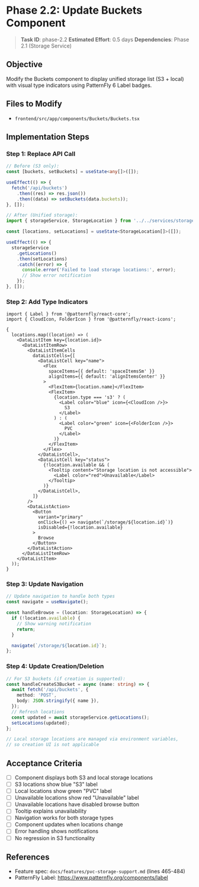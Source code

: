 # Phase 2.2: Update Buckets Component

> **Task ID**: phase-2.2
> **Estimated Effort**: 0.5 days
> **Dependencies**: Phase 2.1 (Storage Service)

## Objective

Modify the Buckets component to display unified storage list (S3 + local) with visual type indicators using PatternFly 6 Label badges.

## Files to Modify

- `frontend/src/app/components/Buckets/Buckets.tsx`

## Implementation Steps

### Step 1: Replace API Call

```typescript
// Before (S3 only):
const [buckets, setBuckets] = useState<any[]>([]);

useEffect(() => {
  fetch('/api/buckets')
    .then((res) => res.json())
    .then((data) => setBuckets(data.buckets));
}, []);

// After (Unified storage):
import { storageService, StorageLocation } from '../../services/storageService';

const [locations, setLocations] = useState<StorageLocation[]>([]);

useEffect(() => {
  storageService
    .getLocations()
    .then(setLocations)
    .catch((error) => {
      console.error('Failed to load storage locations:', error);
      // Show error notification
    });
}, []);
```

### Step 2: Add Type Indicators

```tsx
import { Label } from '@patternfly/react-core';
import { CloudIcon, FolderIcon } from '@patternfly/react-icons';

{
  locations.map((location) => (
    <DataListItem key={location.id}>
      <DataListItemRow>
        <DataListItemCells
          dataListCells={[
            <DataListCell key="name">
              <Flex
                spaceItems={{ default: 'spaceItemsSm' }}
                alignItems={{ default: 'alignItemsCenter' }}
              >
                <FlexItem>{location.name}</FlexItem>
                <FlexItem>
                  {location.type === 's3' ? (
                    <Label color="blue" icon={<CloudIcon />}>
                      S3
                    </Label>
                  ) : (
                    <Label color="green" icon={<FolderIcon />}>
                      PVC
                    </Label>
                  )}
                </FlexItem>
              </Flex>
            </DataListCell>,
            <DataListCell key="status">
              {!location.available && (
                <Tooltip content="Storage location is not accessible">
                  <Label color="red">Unavailable</Label>
                </Tooltip>
              )}
            </DataListCell>,
          ]}
        />
        <DataListAction>
          <Button
            variant="primary"
            onClick={() => navigate(`/storage/${location.id}`)}
            isDisabled={!location.available}
          >
            Browse
          </Button>
        </DataListAction>
      </DataListItemRow>
    </DataListItem>
  ));
}
```

### Step 3: Update Navigation

```typescript
// Update navigation to handle both types
const navigate = useNavigate();

const handleBrowse = (location: StorageLocation) => {
  if (!location.available) {
    // Show warning notification
    return;
  }

  navigate(`/storage/${location.id}`);
};
```

### Step 4: Update Creation/Deletion

```typescript
// For S3 buckets (if creation is supported):
const handleCreateS3Bucket = async (name: string) => {
  await fetch('/api/buckets', {
    method: 'POST',
    body: JSON.stringify({ name }),
  });
  // Refresh locations
  const updated = await storageService.getLocations();
  setLocations(updated);
};

// Local storage locations are managed via environment variables,
// so creation UI is not applicable
```

## Acceptance Criteria

- [ ] Component displays both S3 and local storage locations
- [ ] S3 locations show blue "S3" label
- [ ] Local locations show green "PVC" label
- [ ] Unavailable locations show red "Unavailable" label
- [ ] Unavailable locations have disabled browse button
- [ ] Tooltip explains unavailability
- [ ] Navigation works for both storage types
- [ ] Component updates when locations change
- [ ] Error handling shows notifications
- [ ] No regression in S3 functionality

## References

- Feature spec: `docs/features/pvc-storage-support.md` (lines 465-484)
- PatternFly Label: https://www.patternfly.org/components/label
